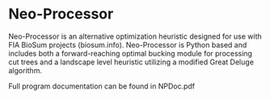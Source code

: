 # Neo-Processor
Neo-Processor is an alternative optimization heuristic designed for use with FIA BioSum projects (biosum.info). Neo-Processor is Python based and includes both a forward-reaching optimal bucking module for processing cut trees and a landscape level heuristic utilizing a modified Great Deluge algorithm.

Full program documentation can be found in NPDoc.pdf
